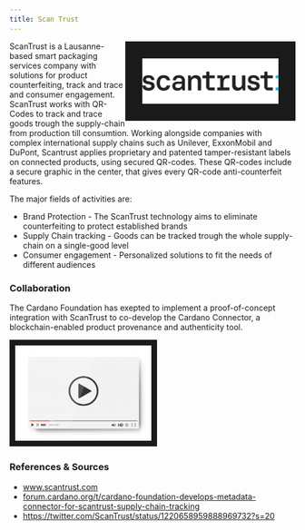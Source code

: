 ```yaml
---
title: Scan Trust
---
```

<img src="/projects/business/Logo-Scantrust.png" alt="ScanTrust Logo" width="240" border="30" align="right"/>
ScanTrust is a Lausanne-based smart packaging services company with solutions for product counterfeiting, track and trace and consumer engagement. ScanTrust works with QR-Codes to track and trace goods trough the supply-chain from production till consumtion. Working alongside companies with complex international supply chains such as Unilever, ExxonMobil and DuPont, Scantrust applies proprietary and patented tamper-resistant labels on connected products, using secured QR-codes. These QR-codes include a secure graphic in the center, that gives every QR-code anti-counterfeit features.

The major fields of activities are:
* Brand Protection - The ScanTrust technology aims to eliminate counterfeiting to protect established brands
* Supply Chain tracking - Goods can be tracked trough the whole supply-chain on a single-good level
* Consumer engagement - Personalized solutions to fit the needs of different audiences


### Collaboration
The Cardano Foundation has exepted to implement a proof-of-concept integration with ScanTrust to co-develop the Cardano Connector, a blockchain-enabled product provenance and authenticity tool. 


<a href="http://www.youtube.com/watch?feature=player_embedded&v=6g57R9SQPkY
" target="_blank"><img src="/assets/images/video-player-bar-template.jpg" 
alt="Interview" width="240" border="10" /></a>


### References & Sources
* <a href="https://www.scantrust.com/" target="_blank">www.scantrust.com</a>
* <a href="https://forum.cardano.org/t/cardano-foundation-develops-metadata-connector-for-scantrust-supply-chain-tracking" target="_blank">forum.cardano.org/t/cardano-foundation-develops-metadata-connector-for-scantrust-supply-chain-tracking</a>
* <a href="https://twitter.com/ScanTrust/status/1220658959888969732?s=20" target="_blank">https://twitter.com/ScanTrust/status/1220658959888969732?s=20</a>
